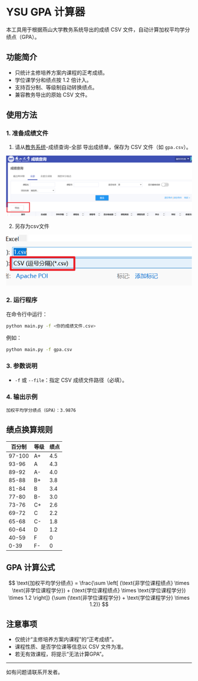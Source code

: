 # YSU GPA 计算器

本工具用于根据燕山大学教务系统导出的成绩 CSV 文件，自动计算加权平均学分绩点（GPA）。

## 功能简介
- 只统计主修培养方案内课程的正考成绩。
- 学位课学分和绩点按 1.2 倍计入。
- 支持百分制、等级制自动转换绩点。
- 兼容教务导出的原始 CSV 文件。

## 使用方法

### 1. 准备成绩文件

1. 请从[教务系统](http://jwxt.ysu.edu.cn/)-成绩查询-全部 导出成绩单，保存为 CSV 文件（如 `gpa.csv`）。

![download score xlsx](pics/download_score.png)

2. 另存为csv文件

![save as csv](pics/save_as_csv.png)

### 2. 运行程序
在命令行中运行：

```sh
python main.py -f <你的成绩文件.csv>
```

例如：

```sh
python main.py -f gpa.csv
```

### 3. 参数说明
- `-f` 或 `--file`：指定 CSV 成绩文件路径（必填）。

### 4. 输出示例
```
加权平均学分绩点（GPA）：3.9876
```

## 绩点换算规则

| 百分制 | 等级 | 绩点 |
|--------|------|------|
| 97-100 | A+   | 4.5  |
| 93-96  | A    | 4.3  |
| 89-92  | A-   | 4.0  |
| 85-88  | B+   | 3.8  |
| 81-84  | B    | 3.4  |
| 77-80  | B-   | 3.0  |
| 73-76  | C+   | 2.6  |
| 69-72  | C    | 2.2  |
| 65-68  | C-   | 1.8  |
| 60-64  | D    | 1.2  |
| 40-59  | F    | 0    |
| 0-39   | F-   | 0    |

## GPA 计算公式

$$
\text{加权平均学分绩点} = 
\frac{\sum \left[ (\text{非学位课程绩点} \times \text{非学位课程学分}) + (\text{学位课程绩点} \times \text{学位课程学分}) \times 1.2 \right]}
{\sum (\text{非学位课程学分} + \text{学位课程学分} \times 1.2)}
$$

## 注意事项
- 仅统计“主修培养方案内课程”的“正考成绩”。
- 课程性质、是否学位课等信息以 CSV 文件为准。
- 若无有效课程，将提示“无法计算GPA”。

---
如有问题请联系开发者。
